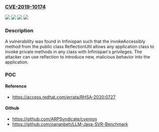 ### [CVE-2019-10174](https://cve.mitre.org/cgi-bin/cvename.cgi?name=CVE-2019-10174)
![](https://img.shields.io/static/v1?label=Product&message=infinispan&color=blue)
![](https://img.shields.io/static/v1?label=Version&message=10.0.0.Final%20&color=brightgreen)
![](https://img.shields.io/static/v1?label=Version&message=9.4.17.Final%20&color=brightgreen)
![](https://img.shields.io/static/v1?label=Vulnerability&message=CWE-470&color=brightgreen)

### Description

A vulnerability was found in Infinispan such that the invokeAccessibly method from the public class ReflectionUtil allows any application class to invoke private methods in any class with Infinispan's privileges. The attacker can use reflection to introduce new, malicious behavior into the application.

### POC

#### Reference
- https://access.redhat.com/errata/RHSA-2020:0727

#### Github
- https://github.com/ARPSyndicate/cvemon
- https://github.com/oananbeh/LLM-Java-SVR-Benchmark

